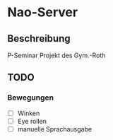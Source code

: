 # Nao-Server
## Beschreibung
P-Seminar Projekt des Gym.-Roth

## TODO
### Bewegungen
  - [ ] Winken
  - [ ] Eye rollen
  - [ ] manuelle Sprachausgabe
